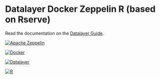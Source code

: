 # Datalayer Docker Zeppelin R (based on Rserve)

Read the documentation on the [Datalayer Guide](http://platform.datalayer.io/guide/docker/zeppelin-rserve).

[![Apache Zeppelin](http://platform.datalayer.io/ext/images/logo-zeppelin-small.png)](http://zeppelin.incubator.apache.org)

[![Docker](http://platform.datalayer.io/ext/images/docker-logo-small.png)](https://www.docker.com/)

[![Datalayer](http://platform.datalayer.io/ext/images/logo_horizontal_072ppi.png)](http://datalayer.io)

[![R](http://platform.datalayer.io/ext/images/logo-R-200.png)](http://cran.r-project.org)
